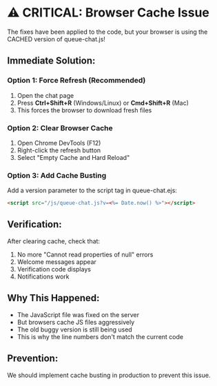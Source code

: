 # ⚠️ CRITICAL: Browser Cache Issue

The fixes have been applied to the code, but your browser is using the CACHED version of queue-chat.js!

## Immediate Solution:

### Option 1: Force Refresh (Recommended)
1. Open the chat page
2. Press **Ctrl+Shift+R** (Windows/Linux) or **Cmd+Shift+R** (Mac)
3. This forces the browser to download fresh files

### Option 2: Clear Browser Cache
1. Open Chrome DevTools (F12)
2. Right-click the refresh button
3. Select "Empty Cache and Hard Reload"

### Option 3: Add Cache Busting
Add a version parameter to the script tag in queue-chat.ejs:
```html
<script src="/js/queue-chat.js?v=<%= Date.now() %>"></script>
```

## Verification:
After clearing cache, check that:
1. No more "Cannot read properties of null" errors
2. Welcome messages appear
3. Verification code displays
4. Notifications work

## Why This Happened:
- The JavaScript file was fixed on the server
- But browsers cache JS files aggressively
- The old buggy version is still being used
- This is why the line numbers don't match the current code

## Prevention:
We should implement cache busting in production to prevent this issue.